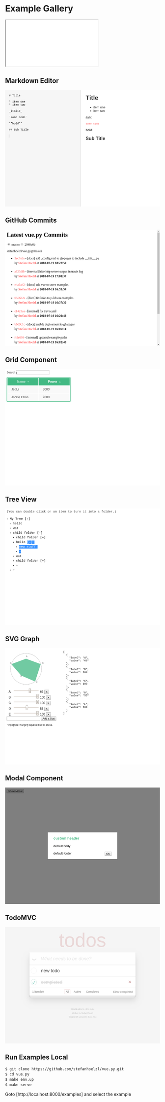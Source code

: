 # Example Gallery

<iframe src="markdown_editor"></iframe>

## Markdown Editor
![Markdown Editor Screenshot](markdown_editor/screenshot.png)

## GitHub Commits
![GitHub Commits Screenshot](github_commits/screenshot.png)

## Grid Component
![Grid Component Screenshot](grid_component/screenshot.png)

## Tree View
![Tree View Screenshot](tree_view/screenshot.png)

## SVG Graph
![SVG Graph Screenshot](svg_graph/screenshot.png)

## Modal Component
![Modal Component Screenshot](modal_component/screenshot.png)

## TodoMVC
![TodoMVC Screenshot](todo_mvc/screenshot.png)

## Run Examples Local

```bash
$ git clone https://github.com/stefanhoelzl/vue.py.git
$ cd vue.py
$ make env.up
$ make serve
```
Goto [http://localhost:8000/examples] and select the example

